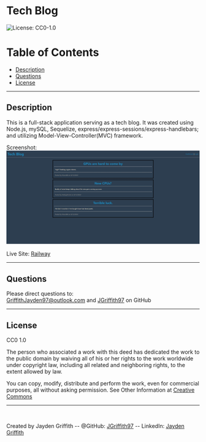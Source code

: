# Tech Blog

![License: CC0-1.0](https://licensebuttons.net/l/zero/1.0/80x15.png)

# Table of Contents

- [Description](#description)
- [Questions](#questions)
- [License](#license)

---

## Description

This is a full-stack application serving as a tech blog. It was created using Node.js, mySQL, Sequelize, express/express-sessions/express-handlebars; and utilizing Model-View-Controller(MVC) framework.

Screenshot: ![Site Screenshot](./images/Tech-Blog%20Screenshot.jpeg)

Live Site: [Railway](https://tech-blog-project.up.railway.app/)

---

## Questions

Please direct questions to:<br/>
[GriffithJayden97@outlook.com](mailto:GriffithJayden97@outlook.com) and [JGriffith97](https://github.com/JGriffith97) on GitHub

---

## License

CC0 1.0

The person who associated a work with this deed has dedicated the work to the
public domain by waiving all of his or her rights to the work worldwide under
copyright law, including all related and neighboring rights, to the extent allowed by law.

You can copy, modify, distribute and perform the work, even for commercial purposes,
all without asking permission. See Other Information at [Creative Commons](http://creativecommons.org/publicdomain/zero/1.0/)

---

<br/>

Created by Jayden Griffith -- @GitHub: [JGriffith97](https://github.com/JGriffith97) -- LinkedIn: [Jayden Griffith](https://www.linkedin.com/in/jayden-griffith-a3b7b9217/)
